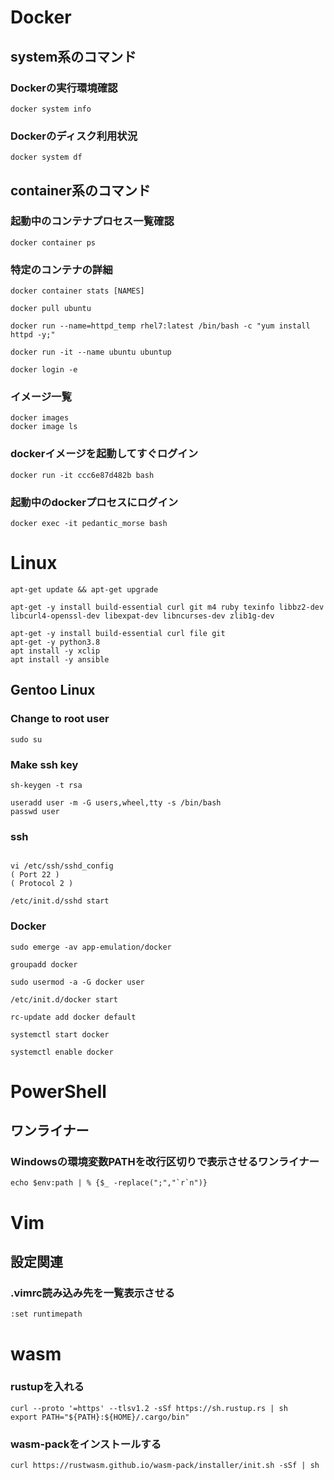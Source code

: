 # Docker

## system系のコマンド
### Dockerの実行環境確認
```
docker system info
```

### Dockerのディスク利用状況
```
docker system df
```

## container系のコマンド
### 起動中のコンテナプロセス一覧確認
```
docker container ps
```

### 特定のコンテナの詳細
```
docker container stats [NAMES]
```

```
docker pull ubuntu

docker run --name=httpd_temp rhel7:latest /bin/bash -c "yum install httpd -y;"

docker run -it --name ubuntu ubuntup

docker login -e

```

### イメージ一覧
```
docker images
docker image ls
```

### dockerイメージを起動してすぐログイン
```
docker run -it ccc6e87d482b bash
```

### 起動中のdockerプロセスにログイン
```
docker exec -it pedantic_morse bash
```

# Linux

```
apt-get update && apt-get upgrade

apt-get -y install build-essential curl git m4 ruby texinfo libbz2-dev libcurl4-openssl-dev libexpat-dev libncurses-dev zlib1g-dev

apt-get -y install build-essential curl file git
apt-get -y python3.8
apt install -y xclip
apt install -y ansible

```


## Gentoo Linux
### Change to root user
```
sudo su
```

### Make ssh key
```
sh-keygen -t rsa

useradd user -m -G users,wheel,tty -s /bin/bash
passwd user
```

### ssh
```

vi /etc/ssh/sshd_config
( Port 22 )
( Protocol 2 )

/etc/init.d/sshd start
```

### Docker
```
sudo emerge -av app-emulation/docker

groupadd docker

sudo usermod -a -G docker user

/etc/init.d/docker start

rc-update add docker default

systemctl start docker

systemctl enable docker
```

# PowerShell
## ワンライナー
### Windowsの環境変数PATHを改行区切りで表示させるワンライナー 

```
echo $env:path | % {$_ -replace(";","`r`n")}
```

# Vim
## 設定関連
### .vimrc読み込み先を一覧表示させる
```
:set runtimepath
```

# wasm
### rustupを入れる
```
curl --proto '=https' --tlsv1.2 -sSf https://sh.rustup.rs | sh
export PATH="${PATH}:${HOME}/.cargo/bin"
```

### wasm-packをインストールする
```
curl https://rustwasm.github.io/wasm-pack/installer/init.sh -sSf | sh
```
